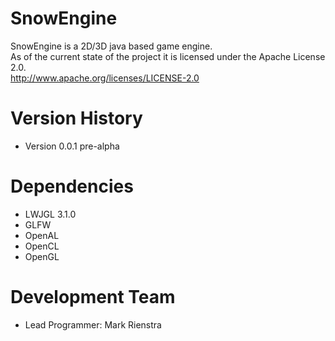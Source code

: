 # SnowEngine

SnowEngine is a 2D/3D java based game engine.  
As of the current state of the project it is licensed under the Apache License 2.0.  
http://www.apache.org/licenses/LICENSE-2.0

# Version History
* Version 0.0.1 pre-alpha

# Dependencies
* LWJGL 3.1.0
* GLFW
* OpenAL
* OpenCL
* OpenGL

# Development Team
* Lead Programmer: Mark Rienstra
